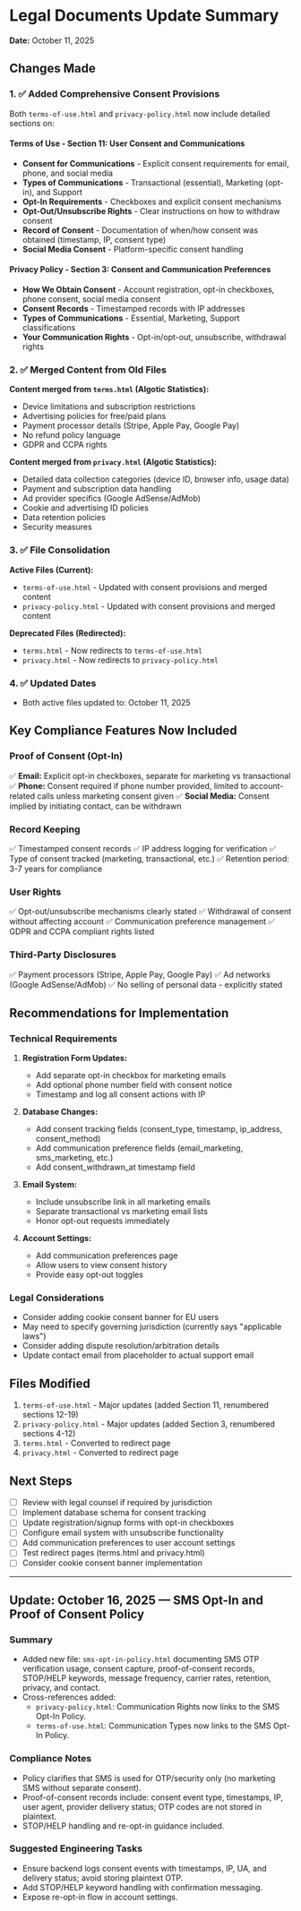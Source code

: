 # Legal Documents Update Summary
**Date:** October 11, 2025

## Changes Made

### 1. ✅ Added Comprehensive Consent Provisions

Both `terms-of-use.html` and `privacy-policy.html` now include detailed sections on:

#### Terms of Use - Section 11: User Consent and Communications
- **Consent for Communications** - Explicit consent requirements for email, phone, and social media
- **Types of Communications** - Transactional (essential), Marketing (opt-in), and Support
- **Opt-In Requirements** - Checkboxes and explicit consent mechanisms
- **Opt-Out/Unsubscribe Rights** - Clear instructions on how to withdraw consent
- **Record of Consent** - Documentation of when/how consent was obtained (timestamp, IP, consent type)
- **Social Media Consent** - Platform-specific consent handling

#### Privacy Policy - Section 3: Consent and Communication Preferences
- **How We Obtain Consent** - Account registration, opt-in checkboxes, phone consent, social media consent
- **Consent Records** - Timestamped records with IP addresses
- **Types of Communications** - Essential, Marketing, Support classifications
- **Your Communication Rights** - Opt-in/opt-out, unsubscribe, withdrawal rights

### 2. ✅ Merged Content from Old Files

**Content merged from `terms.html` (Algotic Statistics):**
- Device limitations and subscription restrictions
- Advertising policies for free/paid plans
- Payment processor details (Stripe, Apple Pay, Google Pay)
- No refund policy language
- GDPR and CCPA rights

**Content merged from `privacy.html` (Algotic Statistics):**
- Detailed data collection categories (device ID, browser info, usage data)
- Payment and subscription data handling
- Ad provider specifics (Google AdSense/AdMob)
- Cookie and advertising ID policies
- Data retention policies
- Security measures

### 3. ✅ File Consolidation

**Active Files (Current):**
- `terms-of-use.html` - Updated with consent provisions and merged content
- `privacy-policy.html` - Updated with consent provisions and merged content

**Deprecated Files (Redirected):**
- `terms.html` - Now redirects to `terms-of-use.html`
- `privacy.html` - Now redirects to `privacy-policy.html`

### 4. ✅ Updated Dates
- Both active files updated to: October 11, 2025

## Key Compliance Features Now Included

### Proof of Consent (Opt-In)
✅ **Email:** Explicit opt-in checkboxes, separate for marketing vs transactional
✅ **Phone:** Consent required if phone number provided, limited to account-related calls unless marketing consent given
✅ **Social Media:** Consent implied by initiating contact, can be withdrawn

### Record Keeping
✅ Timestamped consent records
✅ IP address logging for verification
✅ Type of consent tracked (marketing, transactional, etc.)
✅ Retention period: 3-7 years for compliance

### User Rights
✅ Opt-out/unsubscribe mechanisms clearly stated
✅ Withdrawal of consent without affecting account
✅ Communication preference management
✅ GDPR and CCPA compliant rights listed

### Third-Party Disclosures
✅ Payment processors (Stripe, Apple Pay, Google Pay)
✅ Ad networks (Google AdSense/AdMob)
✅ No selling of personal data - explicitly stated

## Recommendations for Implementation

### Technical Requirements
1. **Registration Form Updates:**
   - Add separate opt-in checkbox for marketing emails
   - Add optional phone number field with consent notice
   - Timestamp and log all consent actions with IP

2. **Database Changes:**
   - Add consent tracking fields (consent_type, timestamp, ip_address, consent_method)
   - Add communication preference fields (email_marketing, sms_marketing, etc.)
   - Add consent_withdrawn_at timestamp field

3. **Email System:**
   - Include unsubscribe link in all marketing emails
   - Separate transactional vs marketing email lists
   - Honor opt-out requests immediately

4. **Account Settings:**
   - Add communication preferences page
   - Allow users to view consent history
   - Provide easy opt-out toggles

### Legal Considerations
- Consider adding cookie consent banner for EU users
- May need to specify governing jurisdiction (currently says "applicable laws")
- Consider adding dispute resolution/arbitration details
- Update contact email from placeholder to actual support email

## Files Modified
1. `terms-of-use.html` - Major updates (added Section 11, renumbered sections 12-19)
2. `privacy-policy.html` - Major updates (added Section 3, renumbered sections 4-12)
3. `terms.html` - Converted to redirect page
4. `privacy.html` - Converted to redirect page

## Next Steps
- [ ] Review with legal counsel if required by jurisdiction
- [ ] Implement database schema for consent tracking
- [ ] Update registration/signup forms with opt-in checkboxes
- [ ] Configure email system with unsubscribe functionality
- [ ] Add communication preferences to user account settings
- [ ] Test redirect pages (terms.html and privacy.html)
- [ ] Consider cookie consent banner implementation

---

## Update: October 16, 2025 — SMS Opt-In and Proof of Consent Policy

### Summary
- Added new file: `sms-opt-in-policy.html` documenting SMS OTP verification usage, consent capture, proof-of-consent records, STOP/HELP keywords, message frequency, carrier rates, retention, privacy, and contact.
- Cross-references added:
   - `privacy-policy.html`: Communication Rights now links to the SMS Opt-In Policy.
   - `terms-of-use.html`: Communication Types now links to the SMS Opt-In Policy.

### Compliance Notes
- Policy clarifies that SMS is used for OTP/security only (no marketing SMS without separate consent).
- Proof-of-consent records include: consent event type, timestamps, IP, user agent, provider delivery status; OTP codes are not stored in plaintext.
- STOP/HELP handling and re-opt-in guidance included.

### Suggested Engineering Tasks
- Ensure backend logs consent events with timestamps, IP, UA, and delivery status; avoid storing plaintext OTP.
- Add STOP/HELP keyword handling with confirmation messaging.
- Expose re-opt-in flow in account settings.
